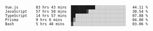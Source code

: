 <!--START_SECTION:waka-->

```text
Vue.js        83 hrs 43 mins  ███████████░░░░░░░░░░░░░░   44.11 %
JavaScript    57 hrs 58 mins  ███████▓░░░░░░░░░░░░░░░░░   30.54 %
TypeScript    14 hrs 57 mins  ██░░░░░░░░░░░░░░░░░░░░░░░   07.88 %
Prisma        9 hrs 6 mins    █▒░░░░░░░░░░░░░░░░░░░░░░░   04.80 %
Bash          5 hrs 48 mins   ▓░░░░░░░░░░░░░░░░░░░░░░░░   03.06 %
```

<!--END_SECTION:waka-->
